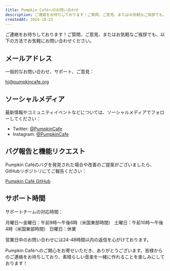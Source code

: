 ```yaml
---
title: Pumpkin Caféへのお問い合わせ
description: ご連絡をお待ちしております！ご質問、ご意見、またはお気軽なご挨拶でも、以下の方法でお気軽にお問い合わせください。
createdAt: 2024-10-23
---
```


ご連絡をお待ちしております！ご質問、ご意見、またはお気軽なご挨拶でも、以下の方法でお気軽にお問い合わせください。

## メールアドレス

一般的なお問い合わせ、サポート、ご意見：

[hi@pumpkincafe.org](mailto:hi@pumpkincafe.org)

## ソーシャルメディア

最新情報やコミュニティイベントなどについては、ソーシャルメディアでフォローしてください：

- Twitter: [@PumpkinCafe](https://twitter.com/pumpkin-cafe)
- Instagram: [@PumpkinCafe](https://instagram.com/pumpkin-cafe)

## バグ報告と機能リクエスト

Pumpkin Caféのバグを発見された場合や改善のご提案がございましたら、GitHubリポジトリにてご報告ください：

[Pumpkin Café GitHub](https://github.com/ZissyW/pumpkin-cafe)

## サポート時間

サポートチームの対応時間：

月曜日～金曜日：午前9時～午後6時（米国東部時間）
土曜日：午前10時～午後4時（米国東部時間）
日曜日：休業

営業日中のお問い合わせには24-48時間以内の返信を心がけております。

Pumpkin Caféへのご関心をお寄せいただき、ありがとうございます。皆様からのご連絡をお待ちしており、素晴らしい音楽を一緒に作れることを楽しみにしております！ 
